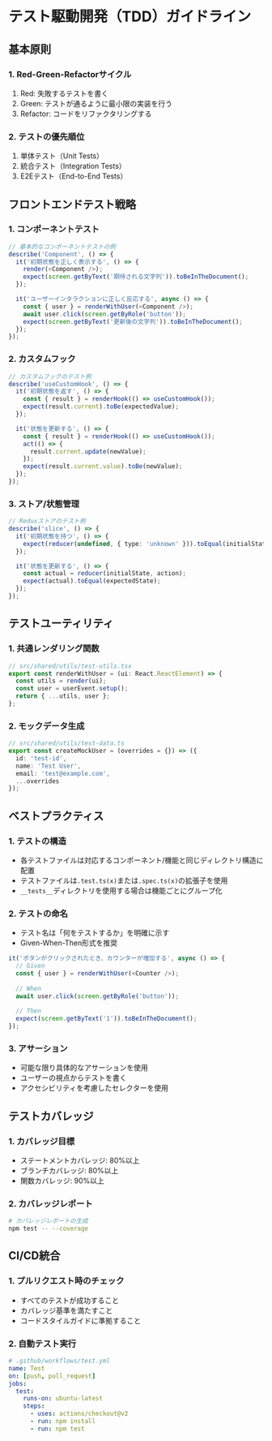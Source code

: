 # テスト駆動開発（TDD）ガイドライン

## 基本原則

### 1. Red-Green-Refactorサイクル
1. Red: 失敗するテストを書く
2. Green: テストが通るように最小限の実装を行う
3. Refactor: コードをリファクタリングする

### 2. テストの優先順位
1. 単体テスト（Unit Tests）
2. 統合テスト（Integration Tests）
3. E2Eテスト（End-to-End Tests）

## フロントエンドテスト戦略

### 1. コンポーネントテスト
```typescript
// 基本的なコンポーネントテストの例
describe('Component', () => {
  it('初期状態を正しく表示する', () => {
    render(<Component />);
    expect(screen.getByText('期待される文字列')).toBeInTheDocument();
  });

  it('ユーザーインタラクションに正しく反応する', async () => {
    const { user } = renderWithUser(<Component />);
    await user.click(screen.getByRole('button'));
    expect(screen.getByText('更新後の文字列')).toBeInTheDocument();
  });
});
```

### 2. カスタムフック
```typescript
// カスタムフックのテスト例
describe('useCustomHook', () => {
  it('初期状態を返す', () => {
    const { result } = renderHook(() => useCustomHook());
    expect(result.current).toBe(expectedValue);
  });

  it('状態を更新する', () => {
    const { result } = renderHook(() => useCustomHook());
    act(() => {
      result.current.update(newValue);
    });
    expect(result.current.value).toBe(newValue);
  });
});
```

### 3. ストア/状態管理
```typescript
// Reduxストアのテスト例
describe('slice', () => {
  it('初期状態を持つ', () => {
    expect(reducer(undefined, { type: 'unknown' })).toEqual(initialState);
  });

  it('状態を更新する', () => {
    const actual = reducer(initialState, action);
    expect(actual).toEqual(expectedState);
  });
});
```

## テストユーティリティ

### 1. 共通レンダリング関数
```typescript
// src/shared/utils/test-utils.tsx
export const renderWithUser = (ui: React.ReactElement) => {
  const utils = render(ui);
  const user = userEvent.setup();
  return { ...utils, user };
};
```

### 2. モックデータ生成
```typescript
// src/shared/utils/test-data.ts
export const createMockUser = (overrides = {}) => ({
  id: 'test-id',
  name: 'Test User',
  email: 'test@example.com',
  ...overrides
});
```

## ベストプラクティス

### 1. テストの構造
- 各テストファイルは対応するコンポーネント/機能と同じディレクトリ構造に配置
- テストファイルは`.test.ts(x)`または`.spec.ts(x)`の拡張子を使用
- `__tests__`ディレクトリを使用する場合は機能ごとにグループ化

### 2. テストの命名
- テスト名は「何をテストするか」を明確に示す
- Given-When-Then形式を推奨
```typescript
it('ボタンがクリックされたとき、カウンターが増加する', async () => {
  // Given
  const { user } = renderWithUser(<Counter />);
  
  // When
  await user.click(screen.getByRole('button'));
  
  // Then
  expect(screen.getByText('1')).toBeInTheDocument();
});
```

### 3. アサーション
- 可能な限り具体的なアサーションを使用
- ユーザーの視点からテストを書く
- アクセシビリティを考慮したセレクターを使用

## テストカバレッジ

### 1. カバレッジ目標
- ステートメントカバレッジ: 80%以上
- ブランチカバレッジ: 80%以上
- 関数カバレッジ: 90%以上

### 2. カバレッジレポート
```bash
# カバレッジレポートの生成
npm test -- --coverage
```

## CI/CD統合

### 1. プルリクエスト時のチェック
- すべてのテストが成功すること
- カバレッジ基準を満たすこと
- コードスタイルガイドに準拠すること

### 2. 自動テスト実行
```yaml
# .github/workflows/test.yml
name: Test
on: [push, pull_request]
jobs:
  test:
    runs-on: ubuntu-latest
    steps:
      - uses: actions/checkout@v2
      - run: npm install
      - run: npm test
```
